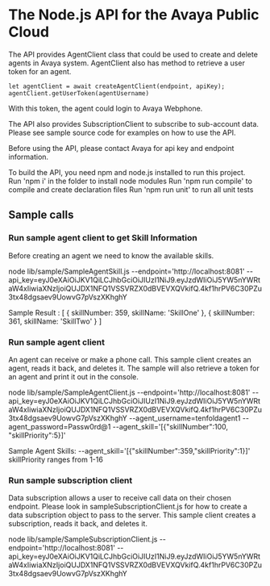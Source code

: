 # The Node.js API for the Avaya Public Cloud
The API provides AgentClient class that could be used to create and delete agents in Avaya system. AgentClient also has method to retrieve a user token for an agent.

    let agentClient = await createAgentClient(endpoint, apiKey);
    agentClient.getUserToken(agentUsername)

With this token, the agent could login to Avaya Webphone. 

The API also provides SubscriptionClient to subscribe to sub-account data.  Please see sample source code for examples on how to use the API.

Before using the API, please contact Avaya for api key and endpoint information.

To build the API, you need npm and node.js installed to run this project.  
Run 'npm i' in the folder to install node modules
Run 'npm run compile' to compile and create declaration files
Run 'npm run unit' to run all unit tests

##  Sample calls

### Run sample agent client to get Skill Information
Before creating an agent we need to know the available skills.

node lib/sample/SampleAgentSkill.js 
--endpoint='http://localhost:8081' --api_key=eyJ0eXAiOiJKV1QiLCJhbGciOiJIUzI1NiJ9.eyJzdWIiOiJ5YW5nYWRtaW4xIiwiaXNzIjoiQUJDX1NFQ1VSSVRZX0dBVEVXQVkifQ.4kf1hrPV6C30PZu3tx48dgsaev9UowvG7pVszXKhghY 

Sample Result : [ { skillNumber: 359, skillName: 'SkillOne' },
                  { skillNumber: 361, skillName: 'SkillTwo' } ]

### Run sample agent client
An agent can receive or make a phone call.
This sample client creates an agent, reads it back, and deletes it.
The sample will also retrieve a token for an agent and print it out in the console.

node lib/sample/SampleAgentClient.js 
--endpoint='http://localhost:8081' --api_key=eyJ0eXAiOiJKV1QiLCJhbGciOiJIUzI1NiJ9.eyJzdWIiOiJ5YW5nYWRtaW4xIiwiaXNzIjoiQUJDX1NFQ1VSSVRZX0dBVEVXQVkifQ.4kf1hrPV6C30PZu3tx48dgsaev9UowvG7pVszXKhghY 
--agent_username=tenfoldagent1 
--agent_password=Passw0rd@1 
--agent_skill='[{"skillNumber":100, "skillPriority":5}]'

Sample Agent Skills: --agent_skill='[{"skillNumber":359,"skillPriority":1}]'
skillPriority ranges from 1-16

### Run sample subscription client
Data subscription allows a user to receive call data on their chosen endpoint.
Please look in sampleSubscriptionClient.js for how to create
a data subscription object to pass to the server.
This sample client creates a subscription, reads it back, and deletes it.

node lib/sample/SampleSubscriptionClient.js --endpoint='http://localhost:8081' --api_key=eyJ0eXAiOiJKV1QiLCJhbGciOiJIUzI1NiJ9.eyJzdWIiOiJ5YW5nYWRtaW4xIiwiaXNzIjoiQUJDX1NFQ1VSSVRZX0dBVEVXQVkifQ.4kf1hrPV6C30PZu3tx48dgsaev9UowvG7pVszXKhghY
